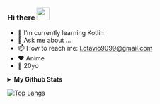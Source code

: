 ### Hi there <img src="https://github.com/TheDudeThatCode/TheDudeThatCode/blob/master/Assets/Hi.gif" width="29px">

- 🌱 I’m currently learning Kotlin
- 💬 Ask me about ...
- 📫 How to reach me: l.otavio9099@gmail.com
- ❤️ Anime
- 👨 20yo

<details>
  <summary><b>My Github Stats</b></summary>
    [![Anurag's GitHub stats](https://github-readme-stats.vercel.app/api?username=lotaviods&show_icons=true&hide_border=true)](https://github.com/anuraghazra/github-readme-stats)
</details>


[![Top Langs](https://github-readme-stats.vercel.app/api/top-langs/?username=lotaviods&layout=compact&theme=radical&exclude_repo=Yui-chan-BOT,Yui-chan-BOT-Mhank)](https://github.com/lotaviods/github-readme-stats)
